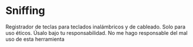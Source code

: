 # Sniffing
Registrador de teclas para teclados inalámbricos y de cableado. Solo para uso éticos. Úsalo bajo tu responsabilidad. No me hago responsable del mal uso de esta herramienta 
